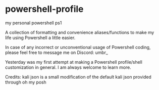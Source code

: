 # powershell-profile
my personal powershell ps1

A collection of formatting and convenience aliases/functions to make my life using Powershell a little easier.

In case of any incorrect or unconventional usage of Powershell coding, please feel free to message me on Discord: umbr_

Yesterday was my first attempt at making a Powershell profile/shell customization in general. I am always welcome to learn more.

Credits: 
kali json is a small modification of the default kali json provided through oh my posh
